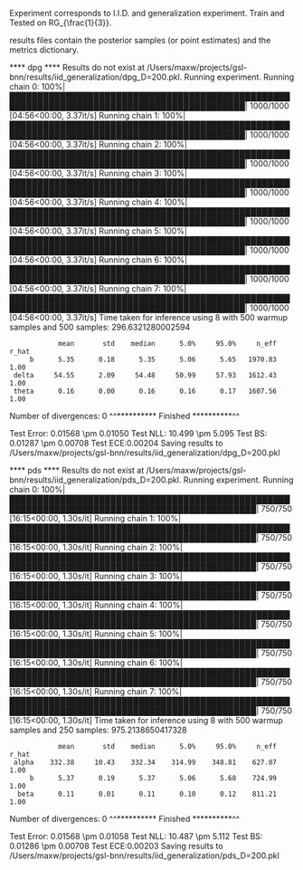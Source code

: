Experiment corresponds to I.I.D. and generalization experiment. Train and Tested on RG_{\frac{1}{3}}.


results files contain the posterior samples (or point estimates) and the metrics dictionary.



**** dpg ****
Results do not exist at /Users/maxw/projects/gsl-bnn/results/iid_generalization/dpg_D=200.pkl. Running experiment.
Running chain 0: 100%|████████████████████████████████████████████████████████████████████████████████████████████| 1000/1000 [04:56<00:00,  3.37it/s]
Running chain 1: 100%|████████████████████████████████████████████████████████████████████████████████████████████| 1000/1000 [04:56<00:00,  3.37it/s]
Running chain 2: 100%|████████████████████████████████████████████████████████████████████████████████████████████| 1000/1000 [04:56<00:00,  3.37it/s]
Running chain 3: 100%|████████████████████████████████████████████████████████████████████████████████████████████| 1000/1000 [04:56<00:00,  3.37it/s]
Running chain 4: 100%|████████████████████████████████████████████████████████████████████████████████████████████| 1000/1000 [04:56<00:00,  3.37it/s]
Running chain 5: 100%|████████████████████████████████████████████████████████████████████████████████████████████| 1000/1000 [04:56<00:00,  3.37it/s]
Running chain 6: 100%|████████████████████████████████████████████████████████████████████████████████████████████| 1000/1000 [04:56<00:00,  3.37it/s]
Running chain 7: 100%|████████████████████████████████████████████████████████████████████████████████████████████| 1000/1000 [04:56<00:00,  3.37it/s]
Time taken for inference using 8 with 500 warmup samples and 500 samples: 296.6321280002594

                mean       std    median      5.0%     95.0%     n_eff     r_hat
         b      5.35      0.18      5.35      5.06      5.65   1970.83      1.00
     delta     54.55      2.09     54.48     50.99     57.93   1612.43      1.00
     theta      0.16      0.00      0.16      0.16      0.17   1607.56      1.00

Number of divergences: 0
^^********** Finished  **********^^


Test Error: 0.01568 \pm 0.01050
Test NLL: 10.499 \pm 5.095
Test BS: 0.01287 \pm 0.00708
Test ECE:0.00204
Saving results to /Users/maxw/projects/gsl-bnn/results/iid_generalization/dpg_D=200.pkl

**** pds ****
Results do not exist at /Users/maxw/projects/gsl-bnn/results/iid_generalization/pds_D=200.pkl. Running experiment.
Running chain 0: 100%|██████████████████████████████████████████████████████████████████████████████████████████████| 750/750 [16:15<00:00,  1.30s/it]
Running chain 1: 100%|██████████████████████████████████████████████████████████████████████████████████████████████| 750/750 [16:15<00:00,  1.30s/it]
Running chain 2: 100%|██████████████████████████████████████████████████████████████████████████████████████████████| 750/750 [16:15<00:00,  1.30s/it]
Running chain 3: 100%|██████████████████████████████████████████████████████████████████████████████████████████████| 750/750 [16:15<00:00,  1.30s/it]
Running chain 4: 100%|██████████████████████████████████████████████████████████████████████████████████████████████| 750/750 [16:15<00:00,  1.30s/it]
Running chain 5: 100%|██████████████████████████████████████████████████████████████████████████████████████████████| 750/750 [16:15<00:00,  1.30s/it]
Running chain 6: 100%|██████████████████████████████████████████████████████████████████████████████████████████████| 750/750 [16:15<00:00,  1.30s/it]
Running chain 7: 100%|██████████████████████████████████████████████████████████████████████████████████████████████| 750/750 [16:15<00:00,  1.30s/it]
Time taken for inference using 8 with 500 warmup samples and 250 samples: 975.2138650417328

                mean       std    median      5.0%     95.0%     n_eff     r_hat
     alpha    332.38     10.43    332.34    314.99    348.81    627.07      1.00
         b      5.37      0.19      5.37      5.06      5.68    724.99      1.00
      beta      0.11      0.01      0.11      0.10      0.12    811.21      1.00

Number of divergences: 0
^^********** Finished  **********^^


Test Error: 0.01568 \pm 0.01058
Test NLL: 10.487 \pm 5.112
Test BS: 0.01286 \pm 0.00708
Test ECE:0.00203
Saving results to /Users/maxw/projects/gsl-bnn/results/iid_generalization/pds_D=200.pkl